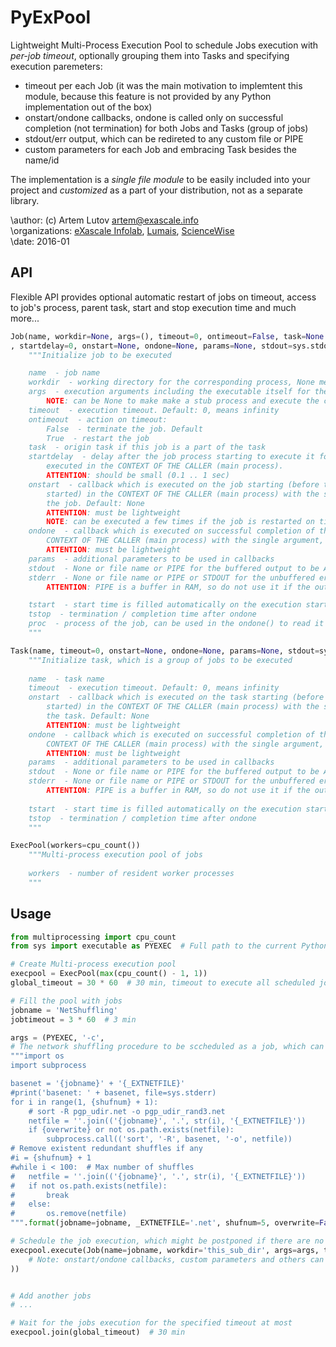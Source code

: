 # PyExPool

Lightweight Multi-Process Execution Pool to schedule Jobs execution with *per-job timeout*, optionally grouping them into Tasks and specifying execution paremeters:

- timeout per each Job (it was the main motivation to implemtent this module, because this feature is not provided by any Python implementation out of the box)
- onstart/ondone callbacks, ondone is called only on successful completion (not termination) for both Jobs and Tasks (group of jobs)
- stdout/err output, which can be redireted to any custom file or PIPE
- custom parameters for each Job and embracing Task besides the name/id
	
The implementation is a *single file module* to be easily included into your project and *customized* as a part of your distribution, not as a separate library.

\author: (c) Artem Lutov <artem@exascale.info>  
\organizations: [eXascale Infolab](http://exascale.info/), [Lumais](http://www.lumais.com/), [ScienceWise](http://sciencewise.info/)  
\date: 2016-01  


## API

Flexible API provides optional automatic restart of jobs on timeout, access to job's process, parent task, start and stop execution time and much more...

```python
Job(name, workdir=None, args=(), timeout=0, ontimeout=False, task=None
, startdelay=0, onstart=None, ondone=None, params=None, stdout=sys.stdout, stderr=sys.stderr):
	"""Initialize job to be executed

	name  - job name
	workdir  - working directory for the corresponding process, None means the dir of the benchmarking
	args  - execution arguments including the executable itself for the process
		NOTE: can be None to make make a stub process and execute the callbacks
	timeout  - execution timeout. Default: 0, means infinity
	ontimeout  - action on timeout:
		False  - terminate the job. Default
		True  - restart the job
	task  - origin task if this job is a part of the task
	startdelay  - delay after the job process starting to execute it for some time,
		executed in the CONTEXT OF THE CALLER (main process).
		ATTENTION: should be small (0.1 .. 1 sec)
	onstart  - callback which is executed on the job starting (before the execution
		started) in the CONTEXT OF THE CALLER (main process) with the single argument,
		the job. Default: None
		ATTENTION: must be lightweight
		NOTE: can be executed a few times if the job is restarted on timeout
	ondone  - callback which is executed on successful completion of the job in the
		CONTEXT OF THE CALLER (main process) with the single argument, the job. Default: None
		ATTENTION: must be lightweight
	params  - additional parameters to be used in callbacks
	stdout  - None or file name or PIPE for the buffered output to be APPENDED
	stderr  - None or file name or PIPE or STDOUT for the unbuffered error output to be APPENDED
		ATTENTION: PIPE is a buffer in RAM, so do not use it if the output data is huge or unlimited

	tstart  - start time is filled automatically on the execution start (before onstart). Default: None
	tstop  - termination / completion time after ondone
	proc  - process of the job, can be used in the ondone() to read it's PIPE
	"""
```

```python
Task(name, timeout=0, onstart=None, ondone=None, params=None, stdout=sys.stdout, stderr=sys.stderr):
	"""Initialize task, which is a group of jobs to be executed
	
	name  - task name
	timeout  - execution timeout. Default: 0, means infinity
	onstart  - callback which is executed on the task starting (before the execution
		started) in the CONTEXT OF THE CALLER (main process) with the single argument,
		the task. Default: None
		ATTENTION: must be lightweight
	ondone  - callback which is executed on successful completion of the task in the
		CONTEXT OF THE CALLER (main process) with the single argument, the task. Default: None
		ATTENTION: must be lightweight
	params  - additional parameters to be used in callbacks
	stdout  - None or file name or PIPE for the buffered output to be APPENDED
	stderr  - None or file name or PIPE or STDOUT for the unbuffered error output to be APPENDED
		ATTENTION: PIPE is a buffer in RAM, so do not use it if the output data is huge or unlimited
	
	tstart  - start time is filled automatically on the execution start (before onstart). Default: None
	tstop  - termination / completion time after ondone
	"""
```

```python
ExecPool(workers=cpu_count())
	"""Multi-process execution pool of jobs
	
	workers  - number of resident worker processes
	"""
```


## Usage

```python
from multiprocessing import cpu_count
from sys import executable as PYEXEC  # Full path to the current Python interpreter

# Create Multi-process execution pool
execpool = ExecPool(max(cpu_count() - 1, 1))
global_timeout = 30 * 60  # 30 min, timeout to execute all scheduled jobs or terminate them

# Fill the pool with jobs
jobname = 'NetShuffling'
jobtimeout = 3 * 60  # 3 min

args = (PYEXEC, '-c',
# The network shuffling procedure to be sccheduled as a job, which can also be a call of any external executable
"""import os
import subprocess

basenet = '{jobname}' + '{_EXTNETFILE}'
#print('basenet: ' + basenet, file=sys.stderr)
for i in range(1, {shufnum} + 1):
	# sort -R pgp_udir.net -o pgp_udir_rand3.net
	netfile = ''.join(('{jobname}', '.', str(i), '{_EXTNETFILE}'))
	if {overwrite} or not os.path.exists(netfile):
		subprocess.call(('sort', '-R', basenet, '-o', netfile))
# Remove existent redundant shuffles if any
#i = {shufnum} + 1
#while i < 100:  # Max number of shuffles
#	netfile = ''.join(('{jobname}', '.', str(i), '{_EXTNETFILE}'))
#	if not os.path.exists(netfile):
#		break
#	else:
#		os.remove(netfile)
""".format(jobname=jobname, _EXTNETFILE='.net', shufnum=5, overwrite=False))

# Schedule the job execution, which might be postponed if there are no free executor processes available
execpool.execute(Job(name=jobname, workdir='this_sub_dir', args=args, timeout=jobtimeout
	# Note: onstart/ondone callbacks, custom parameters and others can be also specified here!
))


# Add another jobs
# ...

# Wait for the jobs execution for the specified timeout at most
execpool.join(global_timeout)  # 30 min
```
